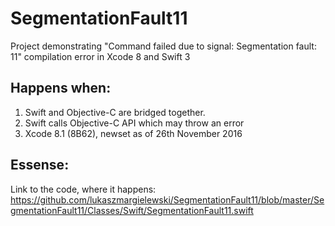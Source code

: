 # SegmentationFault11
Project demonstrating "Command failed due to signal: Segmentation fault: 11" compilation error in Xcode 8 and Swift 3

## Happens when:
1. Swift and Objective-C are bridged together.
2. Swift calls Objective-C API which may throw an error
3. Xcode 8.1 (8B62), newset as of 26th November 2016

## Essense:

Link to the code, where it happens: https://github.com/lukaszmargielewski/SegmentationFault11/blob/master/SegmentationFault11/Classes/Swift/SegmentationFault11.swift
